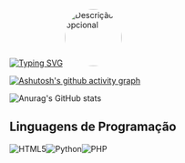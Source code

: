 [![Typing SVG](https://readme-typing-svg.demolab.com/?lines=Halloo+I'm+Hudson+;Ein+ewiger+lernender+------------->)](https://git.io/typing-svg)
<img src="https://media0.giphy.com/media/v1.Y2lkPTc5MGI3NjExMHNrNzkzOThrMTV2ZnBqeGV5cXBldXJqaGV4amk3bWd5MTl5cW5hYiZlcD12MV9pbnRlcm5hbF9naWZfYnlfaWQmY3Q9cw/cRb2TVfqxZsyojSr0G/giphy.gif" alt="Descrição opcional" width="100" style="border-radius: 50%;">


[![Ashutosh's github activity graph](https://github-readme-activity-graph.vercel.app/graph?username=devophudson&custom_title=Das%20ist%20Hudson's%20Contribuition&hide_border=true&theme=github-dark)](https://github.com/devophudson/github-readme-activity-graph)

![Anurag's GitHub stats](https://github-readme-stats.vercel.app/api?username=devophudson&show_icons=true&theme=transparent)


## Linguagens de Programação
<img alt="HTML5" src="https://img.shields.io/badge/html5-%23E34F26.svg?style=for-the-badge&logo=html5&logoColor=white"/><img alt="Python" src="https://img.shields.io/badge/python-%2314354C.svg?style=for-the-badge&logo=python&logoColor=white"/><img alt="PHP" src="https://img.shields.io/badge/php-%23777BB4.svg?style=for-the-badge&logo=php&logoColor=white"/>

